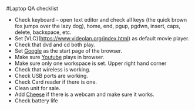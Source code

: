 #Laptop QA checklist

* Check keyboard – open text editor and check all keys (the quick brown fox jumps over the lazy dog), home, end, pgup, pgdwn, insert, caps, delete, backspace, etc.
* Set [VLC}(https://www.videolan.org/index.html) as default movie player.
* Check that dvd and cd both play.
* Set [Google](https://google.com/) as the start page of the browser.
* Make sure [Youtube](https://www.youtube.com/) plays in browser.
* Make sure only one workspace is set. Upper right hand corner
* Check that wireless is working.
* Check USB ports are working.
* Check Card reader if there is one.
* Clean unit for sale.
* Add [Cheese](https://wiki.gnome.org/Apps/Cheese) if there is a webcam and make sure it works.
* Check battery life 
